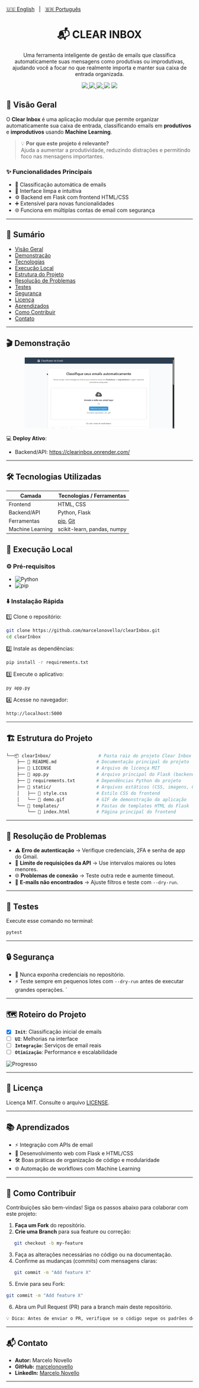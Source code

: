 [🇺🇸 English](./README.md)   |   [🇧🇷 Português](./README-pt.md)

<div align="center"> <h1 align="center">📬 CLEAR INBOX</h1>
  <p align="center">
     Uma ferramenta inteligente de gestão de emails que classifica automaticamente suas mensagens como produtivas ou improdutivas, ajudando você a focar no que realmente importa e manter sua caixa de entrada organizada.
  </p>

   

  <p align="center"> 
  <a href="https://www.python.org/">
    <img src="https://img.shields.io/badge/Python-3776AB?style=flat&logo=python&logoColor=white" />
  </a>
  <a href="https://flask.palletsprojects.com/">
    <img src="https://img.shields.io/badge/Flask-000000?style=flat&logo=flask&logoColor=white" />
  </a> 
  <a href="./LICENSE"> 
  <img src="https://img.shields.io/badge/license-MIT-yellow?style=flat&logo=github" /> </a> 
  <img src="https://img.shields.io/github/stars/marcelonovello/clearInbox?style=flat&logo=github" /> 
  <img src="https://img.shields.io/github/forks/marcelonovello/clearInbox?style=flat&logo=github" /> 
  </p> 
  </div>

</div>

## 🔎 Visão Geral

O **Clear Inbox** é uma aplicação modular que permite organizar automaticamente sua caixa de entrada, classificando emails em **produtivos** e **improdutivos** usando **Machine Learning**.

> 💡 **Por que este projeto é relevante?**  
> Ajuda a aumentar a produtividade, reduzindo distrações e permitindo foco nas mensagens importantes.

### ✨ Funcionalidades Principais
- 📧 Classificação automática de emails
- 🎨 Interface limpa e intuitiva
- ⚙️ Backend em Flask com frontend HTML/CSS
- ➕ Extensível para novas funcionalidades
- 🌐 Funciona em múltiplas contas de email com segurança

---

## 📑 Sumário
- [Visão Geral](#visao-geral)
- [Demonstração](#demonstracao)
- [Tecnologias](#tecnologias-utilizadas)
- [Execução Local](#execucao-local)
- [Estrutura do Projeto](#estrutura-do-projeto)
- [Resolução de Problemas](#resolucao-de-problemas)
- [Testes](#testes)
- [Segurança](#seguranca)
- [Licença](#licenca)
- [Aprendizados](#aprendizados)
- [Como Contribuir](#como-contribuir)
- [Contato](#contato)

---

<a id="demonstracao"></a>

## 🎬 Demonstração
<p align="center"> 
   <img src="./assets/demo.full.gif" alt="Demonstração do Clear Inbox mostrando classificação de emails" 
   width="80%" /> 
</p>

💻 **Deploy Ativo**:
- Backend/API: https://clearinbox.onrender.com/ 

---

<a id="tecnologias-utilizadas"></a>
## 🛠️ Tecnologias Utilizadas

| Camada           | Tecnologias / Ferramentas                                |
| ---------------- | -------------------------------------------------------- |
| Frontend         | HTML, CSS                                                |
| Backend/API      | Python, Flask                                            |
| Ferramentas      | [pip](https://pip.pypa.io/), [Git](https://git-scm.com/) |
| Machine Learning | scikit-learn, pandas, numpy                              |



<a id="execucao-local"></a>
## 🚀 Execução Local

### ⚙️ Pré-requisitos

- ![Python](https://img.shields.io/badge/Python-3776AB?style=flat&logo=python&logoColor=white)
- ![pip](https://img.shields.io/badge/pip-000000?style=flat&logo=pypi&logoColor=white)


### ⬇️ Instalação Rápida
1️⃣ Clone o repositório:
```bash
git clone https://github.com/marcelonovello/clearInbox.git
cd clearInbox
```
2️⃣ Instale as dependências:
```bash
pip install -r requirements.txt
```
3️⃣ Execute o aplicativo:
```bash
py app.py
```
4️⃣ Acesse no navegador:
```bash
http://localhost:5000
```

---

<a id="estrutura-do-projeto"></a>

## 🏗 Estrutura do Projeto
```sh
└──📦 clearInbox/                  # Pasta raiz do projeto Clear Inbox
    ├── 📄 README.md               # Documentação principal do projeto
    ├── 📄 LICENSE                 # Arquivo de licença MIT
    ├── 📄 app.py                  # Arquivo principal do Flask (backend)
    ├── 📄 requirements.txt        # Dependências Python do projeto
    ├── 📂 static/                 # Arquivos estáticos (CSS, imagens, GIFs)
    │   ├── 📄 style.css           # Estilo CSS do frontend
    │   └── 📄 demo.gif            # GIF de demonstração da aplicação
    └── 📂 templates/              # Pastas de templates HTML do Flask
        └── 📄 index.html          # Página principal do frontend
```

---

<a id="resolucao-de-problemas"></a>
## 🔧 Resolução de Problemas

- ⚠️ **Erro de autenticação** → Verifique credenciais, 2FA e senha de app do Gmail.
- 🐛 **Limite de requisições da API** → Use intervalos maiores ou lotes menores.
- 🌐 **Problemas de conexão** → Teste outra rede e aumente timeout.
- 📧 **E-mails não encontrados** → Ajuste filtros e teste com ``--dry-run``.

---

<a id="testes"></a>

## 🧪 Testes
Execute esse comando no terminal: 
```bash
pytest
```

---

<a id="seguranca"></a>

## 🔒 Segurança
- 🔐 Nunca exponha credenciais no repositório.
- ⚡ Teste sempre em pequenos lotes com ``--dry-run`` antes de executar grandes operações.
`

---

<a id="roteiro-do-projeto"></a>
## 🗺 Roteiro do Projeto

- [X] **`Init`**: Classificação inicial de emails
- [ ] **`UI`**: Melhorias na interface
- [ ] **`Integração`**: Serviços de email reais
- [ ] **`Otimização`**: Performance e escalabilidade

![Progresso](https://img.shields.io/badge/Progress-25%25-brightgreen)

---

<a id="licenca"></a>
## 📄 Licença

Licença MIT. Consulte o arquivo [LICENSE](LICENSE).

---

<a id="aprendizados"></a>
## 📚 Aprendizados
- ⚡ Integração com APIs de email
- 📱 Desenvolvimento web com Flask e HTML/CSS
- 🛠️ Boas práticas de organização de código e modularidade
- 🌐 Automação de workflows com Machine Learning

---

<a id="como-contribuir"></a>
## 🤝 Como Contribuir

Contribuições são bem-vindas! Siga os passos abaixo para colaborar com este projeto:

1. **Faça um Fork** do repositório.  
2. **Crie uma Branch** para sua feature ou correção:  
```bash
   git checkout -b my-feature
```
3. Faça as alterações necessárias no código ou na documentação.
4. Confirme as mudanças (commits) com mensagens claras:
```bash
   git commit -m "Add feature X"
```
5. Envie para seu Fork:
  ```bash
  git commit -m "Add feature X"
  ```
6. Abra um Pull Request (PR) para a branch main deste repositório.
 ```bash
 💡 Dica: Antes de enviar o PR, verifique se o código segue os padrões definidos e se todos os testes passam.
 ```

 ---

 <a id="contato"></a>
## 📬 Contato

- **Autor:** Marcelo Novello  
- **GitHub:** [marcelonovello](https://github.com/marcelonovello)  
- **LinkedIn:** [Marcelo Novello](https://www.linkedin.com/in/marcelo-novello/)

---
